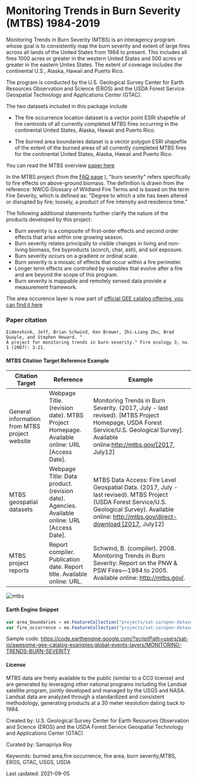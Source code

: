 # Monitoring Trends in Burn Severity (MTBS) 1984-2019

Monitoring Trends in Burn Severity (MTBS) is an interagency program whose goal is to consistently map the burn severity and extent of large fires across all lands of the United States from 1984 to present. This includes all fires 1000 acres or greater in the western United States and 500 acres or greater in the eastern Unites States. The extent of coverage includes the continental U.S., Alaska, Hawaii and Puerto Rico.

The program is conducted by the U.S. Geological Survey Center for Earth Resources Observation and Science (EROS) and the USDA Forest Service Geospatial Technology and Applications Center (GTAC).

The two datasets included in this package include

* The fire occurrence location dataset is a vector point ESRI shapefile of the centroids of all currently completed MTBS fires occurring in the continental United States, Alaska, Hawaii and Puerto Rico.

* The burned area boundaries dataset is a vector polygon ESRI shapefile of the extent of the burned areas of all currently completed MTBS fires for the continental United States, Alaska, Hawaii and Puerto Rico.

You can read the MTBS overview [paper here](https://www.mtbs.gov/sites/default/files/inline-files/Eidenshink-final.pdf)

In the MTBS project (from the [FAQ page](https://www.mtbs.gov/faqs) ), "burn severity" refers specifically to fire effects on above-ground biomass. The definition is drawn from the reference: NWCG Glossary of Wildland Fire Terms and is based on the term Fire Severity, which is defined as: "Degree to which a site has been altered or disrupted by fire; loosely, a product of fire intensity and residence time."

The following additional statements further clarify the nature of the products developed by this project:

* Burn severity is a composite of first-order effects and second order effects that arise within one growing season.
* Burn severity relates principally to visible changes in living and non-living biomass, fire byproducts (scorch, char, ash), and soil exposure.
* Burn severity occurs on a gradient or ordinal scale.
* Burn severity is a mosaic of effects that occur within a fire perimeter.
* Longer term effects are controlled by variables that evolve after a fire and are beyond the scope of this program.
* Burn severity is mappable and remotely sensed data provide a measurement framework.

The area occurence layer is now part of [official GEE catalog offering, you can find it here](https://developers.google.com/earth-engine/datasets/catalog/USFS_GTAC_MTBS_burned_area_boundaries_v1)

### Paper citation

```
Eidenshink, Jeff, Brian Schwind, Ken Brewer, Zhi-Liang Zhu, Brad Quayle, and Stephen Howard. "
A project for monitoring trends in burn severity." Fire ecology 3, no. 1 (2007): 3-21.
```

#### MTBS Citation Target	Reference	Example

|Citation Target                              |Reference                                                                                   |Example                                                                                                                                                 |
|---------------------------------------------|--------------------------------------------------------------------------------------------|--------------------------------------------------------------------------------------------------------------------------------------------------------|
|General information from MTBS project website|Webpage Title. (revision date). MTBS Project Homepage. Available online: URL [Access Date]. |Monitoring Trends in Burn Severity. (2017, July - last revised). [MTBS Project Homepage, USDA Forest Service/U.S. Geological Survey]. Available online:http://mtbs.gov/[2017, July12] |                                                                                                                     |
|MTBS geospatial datasets                     |Webpage Title: Data product. (revision date). Agencies. Available online: URL [Access Date].|MTBS Data Access: Fire Level Geospatial Data. (2017, July - last revised). MTBS Project (USDA Forest Service/U.S. Geological Survey). Available online: http://mtbs.gov/direct-download [2017, July12] |                                                                                                     |
|MTBS project reports                         |Report compiler. Publication date. Report title. Available online: URL.                     |Schwind, B. (compiler). 2008. Monitoring Trends in Burn Severity: Report on the PNW & PSW Fires—1984 to 2005. Available online: http://mtbs.gov/.       |

![mtbs](https://user-images.githubusercontent.com/6677629/132140559-611df45d-4073-4ebe-a1cc-c490b8ca873b.gif)

#### Earth Engine Snippet

```js
var area_boundaries = ee.FeatureCollection("projects/sat-io/open-datasets/MTBS/burned_area_boundaries");
var fire_occurrence = ee.FeatureCollection("projects/sat-io/open-datasets/MTBS/fire_occurrence");
```

Sample code: https://code.earthengine.google.com/?scriptPath=users/sat-io/awesome-gee-catalog-examples:global-events-layers/MONITORING-TRENDS-BURN-SEVERITY


#### License

MTBS data are freely available to the public (similar to a CC0 license) and are generated by leveraging other national programs including the Landsat satellite program, jointly developed and managed by the USGS and NASA. Landsat data are analyzed through a standardized and consistent methodology, generating products at a 30 meter resolution dating back to 1984.

Created by: U.S. Geological Survey Center for Earth Resources Observation and Science (EROS) and the USDA Forest Service Geospatial Technology and Applications Center (GTAC)

Curated by: Samapriya Roy

Keywords: burned area,fire occurrence, fire area, burn severity,MTBS, EROS, GTAC, USGS, USDA

Last updated: 2021-09-05
